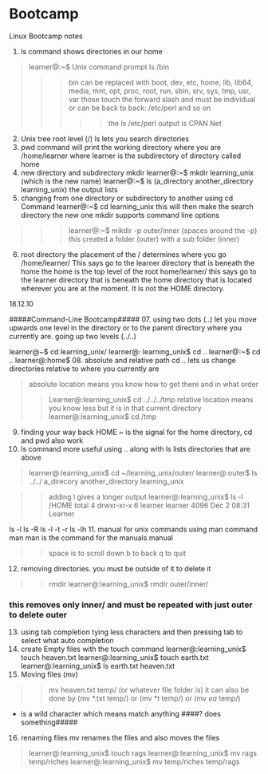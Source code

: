 # Bootcamp
Linux Bootcamp notes
01. ls command shows directories in our home
>learner@:~$ Unix command prompt
>ls /bin
>>> bin can be replaced with boot, dev, etc, home, lib, lib64, media, mnt,
opt, proc, root, run, sbin, srv, sys, tmp, usr, var
those touch the forward slash and must be individual
or can be back to back: /etc/perl and so on
>>>>> the ls /etc/perl output is CPAN Net
02. Unix tree
root level (/)
ls lets you search directories
03. pwd command will print the working directory where you are
/home/learner where learner is the subdirectory of directory called home
04. new directory and subdirectory
mkdir
learner@:~$ mkdir learning_unix (which is the new name)
learner@:~$ ls
(a_directory another_directory learning_unix) the output lists
05. changing from one directory or subdirectory to another using cd Command
learner@:~$ cd learning_unix
this will then make the search directory the new one
mkdir supports command line options
>>> learner@:~$ mikdir -p outer/inner (spaces around the -p)
this created a folder (outer) with a sub folder (inner)
06. root directory
the placement of the / determines where you go
/home/learner/
This says go to the learner directory that is beneath the home
the home is the top level of the root
home/learner/
this says go to the learner directory that is beneath the home directory that is
located wherever you are at the moment. It is not the HOME directory.


18.12.10

#####Command-Line Bootcamp#####
07. using two dots (..) let you move upwards one level in the directory or to
the parent directory where you currently are. going up two levels (../..)

learner@~$ cd learning_unix/
learner@: learning_unix$ cd ..
learner@:~$ cd ..
learner@:home$
08. absolute and relative path
cd .. lets us change directories relative to where you currently are
>absolute location means you know how to get there and in what order
>>Learner@:learning_unix$ cd ../../../tmp
>relative location means you know less but it is in that current directory
>> learner@:learning_unix$ cd /tmp
09. finding your way back HOME
~ is the signal for the home directory, cd and pwd also work
10. ls command more useful
using .. along with ls lists directories that are above
>learner@:learning_unix$ cd ~/learning_unix/outer/
learner@:outer$ ls ../../
a_direcory another_directory learning_unix

>> adding l gives a longer output
learner@:learning_unix$ ls -l /HOME
total 4
drwxr-xr-x 6 learner learner 4096 Dec 2 08:31 Learner

ls -l
ls -R
ls -l -t -r
ls -lh
11. manual for unix commands using man command
man man is the command for the manuals manual
>> space is to scroll down
>> b to back
>> q to quit
12. removing directories. you must be outside of it to delete it
>>rmdir
learner@:learning_unix$ rmdir outer/inner/
### this removes only inner/ and must be repeated with just outer to delete outer
13. using tab completion
tying less characters and then pressing tab to select what auto completion
14. create Empty files with the touch command
learner@:learning_unix$ touch heaven.txt
learner@:learning_unix$ touch earth.txt
learner@:learning_unix$ ls earth.txt heaven.txt
15. Moving files (mv)
>> mv heaven.txt temp/ (or whatever file folder is)
it can also be done by (mv *.txt temp/) or (mv *t temp/) or (mv *ea* temp/)
* is a wild character which means match anything
####? does something#####
16. renaming files
mv renames the files and also moves the files
>learner@:learning_unix$ touch rags
>learner@:learning_unix$ mv rags temp/riches
>learner@:learning_unix$ mv temp/riches temp/rags
